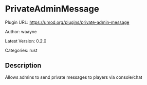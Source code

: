 # PrivateAdminMessage

Plugin URL: https://umod.org/plugins/private-admin-message

Author: waayne

Latest Version: 0.2.0

Categories: rust

## Description

Allows admins to send private messages to players via console/chat
